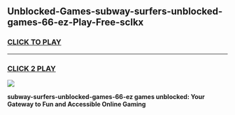 
## Unblocked-Games-subway-surfers-unblocked-games-66-ez-Play-Free-sclkx
<h3>
<a href="https://premium76.site?title=subway-surfers-unblocked-games-66-ez&ref=10A">CLICK TO PLAY</a></h3>
<hr>

<h3>
<a href="https://premium76.site?title=subway-surfers-unblocked-games-66-ez&ref=10A">CLICK 2 PLAY</a>
  
</h3>

<a href="https://premium76.site?title=subway-surfers-unblocked-games-66-ez&ref=10A"><img src="https://clearcache.store/games.png"></a>


**subway-surfers-unblocked-games-66-ez games unblocked: Your Gateway to Fun and Accessible Online Gaming**
